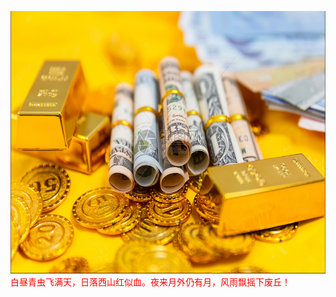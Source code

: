 <img src="images/gold.PNG" style="height:420px;width:100%;"></img>
<font color="red">白昼青虫飞满天，日落西山红似血。夜来月外仍有月，风雨飘摇下废丘！</font>